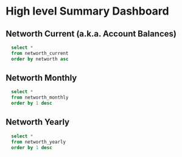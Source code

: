 # High level Summary Dashboard

## Networth Current (a.k.a. Account Balances)

```sql networth_current
  select *
  from networth_current
  order by networth asc
```

<DataTable data={networth_current}/>

## Networth Monthly

```sql networth_monthly
  select *
  from networth_monthly
  order by 1 desc
```

<LineChart
    data={networth_monthly}
    x=month
    y=networth
    yAxisTitle="Net Worth per Month"
    yFmt="eur"
/>

<DataTable data={networth_monthly}/>

## Networth Yearly

```sql networth_yearly
  select *
  from networth_yearly
  order by 1 desc
```

<BarChart
  data={networth_yearly}
  x=year
  y=networth
  y2=networth_delta
  y2SeriesType="line"
  yFmt="eur"
/>